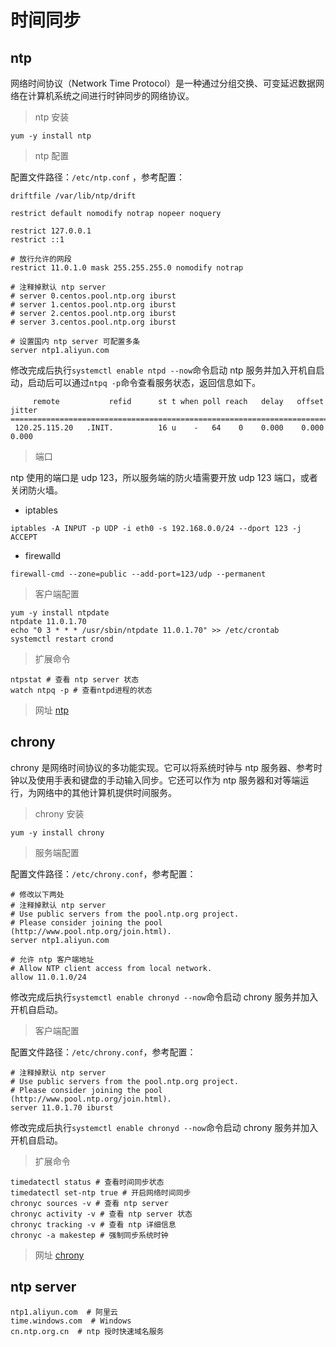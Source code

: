 # 时间同步
## ntp
网络时间协议（Network Time Protocol）是一种通过分组交换、可变延迟数据网络在计算机系统之间进行时钟同步的网络协议。

> ntp 安装
```shell
yum -y install ntp
```
> ntp 配置

配置文件路径：`/etc/ntp.conf` ，参考配置：
```shell
driftfile /var/lib/ntp/drift

restrict default nomodify notrap nopeer noquery

restrict 127.0.0.1   
restrict ::1         

# 放行允许的网段
restrict 11.0.1.0 mask 255.255.255.0 nomodify notrap 

# 注释掉默认 ntp server 
# server 0.centos.pool.ntp.org iburst
# server 1.centos.pool.ntp.org iburst
# server 2.centos.pool.ntp.org iburst
# server 3.centos.pool.ntp.org iburst

# 设置国内 ntp server 可配置多条
server ntp1.aliyun.com
```


修改完成后执行`systemctl enable ntpd --now`命令启动 ntp 服务并加入开机自启动，启动后可以通过`ntpq -p`命令查看服务状态，返回信息如下。
```shell
     remote           refid      st t when poll reach   delay   offset  jitter
==============================================================================
 120.25.115.20   .INIT.          16 u    -   64    0    0.000    0.000   0.000
```

> 端口

ntp 使用的端口是 udp 123，所以服务端的防火墙需要开放 udp 123 端口，或者关闭防火墙。

- iptables
```shell
iptables -A INPUT -p UDP -i eth0 -s 192.168.0.0/24 --dport 123 -j ACCEPT
```

- firewalld
```shell
firewall-cmd --zone=public --add-port=123/udp --permanent
```

> 客户端配置

```shell
yum -y install ntpdate
ntpdate 11.0.1.70
echo "0 3 * * * /usr/sbin/ntpdate 11.0.1.70" >> /etc/crontab 
systemctl restart crond 
```

> 扩展命令
```shell
ntpstat # 查看 ntp server 状态
watch ntpq -p # 查看ntpd进程的状态
```

> 网址
[ntp](https://en.wikipedia.org/wiki/Network_Time_Protocol) 

## chrony
chrony 是网络时间协议的多功能实现。它可以将系统时钟与 ntp 服务器、参考时钟以及使用手表和键盘的手动输入同步。它还可以作为 ntp 服务器和对等端运行，为网络中的其他计算机提供时间服务。

> chrony 安装

```shell
yum -y install chrony
```
> 服务端配置

配置文件路径：`/etc/chrony.conf`，参考配置：
```shell
# 修改以下两处
# 注释掉默认 ntp server 
# Use public servers from the pool.ntp.org project.
# Please consider joining the pool (http://www.pool.ntp.org/join.html).
server ntp1.aliyun.com

# 允许 ntp 客户端地址
# Allow NTP client access from local network.
allow 11.0.1.0/24
```
修改完成后执行`systemctl enable chronyd --now`命令启动 chrony 服务并加入开机自启动。

> 客户端配置

配置文件路径：`/etc/chrony.conf`，参考配置：
```shell
# 注释掉默认 ntp server 
# Use public servers from the pool.ntp.org project.
# Please consider joining the pool (http://www.pool.ntp.org/join.html).
server 11.0.1.70 iburst
```
修改完成后执行`systemctl enable chronyd --now`命令启动 chrony 服务并加入开机自启动。

> 扩展命令
```shell
timedatectl status # 查看时间同步状态
timedatectl set-ntp true # 开启网络时间同步
chronyc sources -v # 查看 ntp server
chronyc activity -v # 查看 ntp server 状态
chronyc tracking -v # 查看 ntp 详细信息
chronyc -a makestep # 强制同步系统时钟
```

> 网址
[chrony](https://chrony-project.org/)

## ntp server
```shell
ntp1.aliyun.com  # 阿里云
time.windows.com  # Windows
cn.ntp.org.cn  # ntp 授时快速域名服务
```

